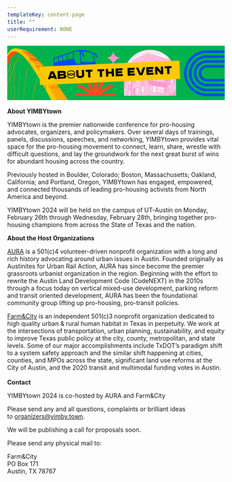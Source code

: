```yaml
---
templateKey: content-page
title: ""
userRequirement: NONE
---
```

![About the Event](yimbytown-header_about-1-.jpg)

**About YIMBYtown**

YIMBYtown is the premier nationwide conference for pro-housing advocates, organizers, and policymakers. Over several days of trainings, panels, discussions, speeches, and networking, YIMBYtown provides vital space for the pro-housing movement to connect, learn, share, wrestle with difficult questions, and lay the groundwork for the next great burst of wins for abundant housing across the country.

Previously hosted in Boulder, Colorado; Boston, Massachusetts; Oakland, California; and Portland, Oregon, YIMBYtown has engaged, empowered, and connected thousands of leading pro-housing activists from North America and beyond.

YIMBYtown 2024 will be held on the campus of UT-Austin on Monday, February 26th through Wednesday, February 28th, bringing together pro-housing champions from across the State of Texas and the nation.

**About the Host Organizations**

[AURA](http://www.aura-atx.org) is a 501(c)4 volunteer-driven nonprofit organization with a long and rich history advocating around urban issues in Austin. Founded originally as Austinites for Urban Rail Action, AURA has since become the premier grassroots urbanist organization in the region. Beginning with the effort to rewrite the Austin Land Development Code (CodeNEXT) in the 2010s through a focus today on vertical mixed-use development, parking reform and transit oriented development, AURA has been the foundational community group lifting up pro-housing, pro-transit policies. 

[Farm&City](http://www.farmandcity.org) is an independent 501(c)3 nonprofit organization dedicated to high quality urban & rural human habitat in Texas in perpetuity. We work at the intersections of transportation, urban planning, sustainability, and equity to improve Texas public policy at the city, county, metropolitan, and state levels. Some of our major accomplishments include TxDOT’s paradigm shift to a system safety approach and the similar shift happening at cities, counties, and MPOs across the state, significant land use reforms at the City of Austin, and the 2020 transit and multimodal funding votes in Austin.\
\
**Contact**

YIMBYtown 2024 is co-hosted by AURA and Farm&City

Please send any and all questions, complaints or brilliant ideas to [organizers@yimby.town](mailto:%20organizers@yimby.town).

We will be publishing a call for proposals soon.

Please send any physical mail to:

Farm&City\
PO Box 171\
Austin, TX 78767